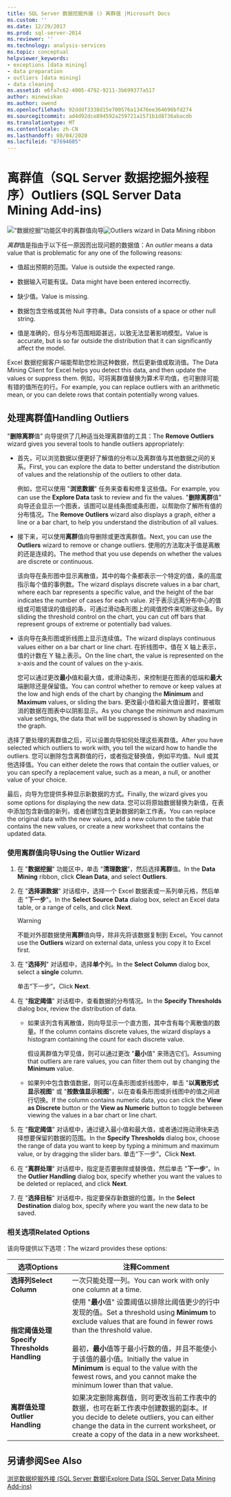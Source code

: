 ```yaml
---
title: SQL Server 数据挖掘外接 () 离群值 |Microsoft Docs
ms.custom: ''
ms.date: 12/29/2017
ms.prod: sql-server-2014
ms.reviewer: ''
ms.technology: analysis-services
ms.topic: conceptual
helpviewer_keywords:
- exceptions [data mining]
- data preparation
- outliers [data mining]
- data cleaning
ms.assetid: e6fa7c62-4005-4792-9211-3b699377a517
author: minewiskan
ms.author: owend
ms.openlocfilehash: 92dddf3338d15e700576a13476ee364696bfd274
ms.sourcegitcommit: ad4d92dce894592a259721a1571b1d8736abacdb
ms.translationtype: MT
ms.contentlocale: zh-CN
ms.lasthandoff: 08/04/2020
ms.locfileid: "87694605"
---
```

# <a name="outliers-sql-server-data-mining-add-ins"></a><span data-ttu-id="c4eee-102">离群值（SQL Server 数据挖掘外接程序）</span><span class="sxs-lookup"><span data-stu-id="c4eee-102">Outliers (SQL Server Data Mining Add-ins)</span></span>
  <span data-ttu-id="c4eee-103">![“数据挖掘”功能区中的离群值向导](media/dmc-outliers.gif "“数据挖掘”功能区中的离群值向导")</span><span class="sxs-lookup"><span data-stu-id="c4eee-103">![Outliers wizard in Data Mining ribbon](media/dmc-outliers.gif "Outliers wizard in Data Mining ribbon")</span></span>  
  
 <span data-ttu-id="c4eee-104">*离群*值是指由于以下任一原因而出现问题的数据值：</span><span class="sxs-lookup"><span data-stu-id="c4eee-104">An *outlier* means a data value that is problematic for any one of the following reasons:</span></span>  
  
-   <span data-ttu-id="c4eee-105">值超出预期的范围。</span><span class="sxs-lookup"><span data-stu-id="c4eee-105">Value is outside the expected range.</span></span>  
  
-   <span data-ttu-id="c4eee-106">数据输入可能有误。</span><span class="sxs-lookup"><span data-stu-id="c4eee-106">Data might have been entered incorrectly.</span></span>  
  
-   <span data-ttu-id="c4eee-107">缺少值。</span><span class="sxs-lookup"><span data-stu-id="c4eee-107">Value is missing.</span></span>  
  
-   <span data-ttu-id="c4eee-108">数据包含空格或其他 Null 字符串。</span><span class="sxs-lookup"><span data-stu-id="c4eee-108">Data consists of a space or other null string.</span></span>  
  
-   <span data-ttu-id="c4eee-109">值是准确的，但与分布范围相距甚远，以致无法显著影响模型。</span><span class="sxs-lookup"><span data-stu-id="c4eee-109">Value is accurate, but is so far outside the distribution that it can significantly affect the model.</span></span>  
  
 <span data-ttu-id="c4eee-110">Excel 数据挖掘客户端能帮助您检测这种数据，然后更新值或取消值。</span><span class="sxs-lookup"><span data-stu-id="c4eee-110">The Data Mining Client for Excel helps you detect this data, and then update the values or suppress them.</span></span> <span data-ttu-id="c4eee-111">例如，可将离群值替换为算术平均值，也可删除可能有错的值所在的行。</span><span class="sxs-lookup"><span data-stu-id="c4eee-111">For example, you can replace outliers with an arithmetic mean, or you can delete rows that contain potentially wrong values.</span></span>  
  
## <a name="handling-outliers"></a><span data-ttu-id="c4eee-112">处理离群值</span><span class="sxs-lookup"><span data-stu-id="c4eee-112">Handling Outliers</span></span>  
 <span data-ttu-id="c4eee-113">"**删除离群**值" 向导提供了几种适当处理离群值的工具：</span><span class="sxs-lookup"><span data-stu-id="c4eee-113">The **Remove Outliers** wizard gives you several tools to handle outliers appropriately:</span></span>  
  
-   <span data-ttu-id="c4eee-114">首先，可以浏览数据以便更好了解值的分布以及离群值与其他数据之间的关系。</span><span class="sxs-lookup"><span data-stu-id="c4eee-114">First, you can explore the data to better understand the distribution of values and the relationship of the outliers to other data.</span></span>  
  
     <span data-ttu-id="c4eee-115">例如，您可以使用 "**浏览数据**" 任务来查看和修复这些值。</span><span class="sxs-lookup"><span data-stu-id="c4eee-115">For example, you can use the **Explore Data** task to review and fix the values.</span></span> <span data-ttu-id="c4eee-116">"**删除离群**值" 向导还会显示一个图表，该图可以是线条图或条形图，以帮助你了解所有值的分布情况。</span><span class="sxs-lookup"><span data-stu-id="c4eee-116">The **Remove Outliers** wizard also displays a graph, either a line or a bar chart, to help you understand the distribution of all values.</span></span>  
  
-   <span data-ttu-id="c4eee-117">接下来，可以使用**离群**值向导删除或更改离群值。</span><span class="sxs-lookup"><span data-stu-id="c4eee-117">Next, you can use the **Outliers** wizard to remove or change outliers.</span></span> <span data-ttu-id="c4eee-118">使用的方法取决于值是离散的还是连续的。</span><span class="sxs-lookup"><span data-stu-id="c4eee-118">The method that you use depends on whether the values are discrete or continuous.</span></span>  
  
     <span data-ttu-id="c4eee-119">该向导在条形图中显示离散值，其中的每个条都表示一个特定的值，条的高度指示每个值的事例数。</span><span class="sxs-lookup"><span data-stu-id="c4eee-119">The wizard displays discrete values in a bar chart, where each bar represents a specific value, and the height of the bar indicates the number of cases for each value.</span></span> <span data-ttu-id="c4eee-120">对于表示远离分布中心的值组或可能错误的值组的条，可通过滑动条形图上的阈值控件来切断这些条。</span><span class="sxs-lookup"><span data-stu-id="c4eee-120">By sliding the threshold control on the chart, you can cut off bars that represent groups of extreme or potentially bad values.</span></span>  
  
-   <span data-ttu-id="c4eee-121">该向导在条形图或折线图上显示连续值。</span><span class="sxs-lookup"><span data-stu-id="c4eee-121">The wizard displays continuous values either on a bar chart or line chart.</span></span> <span data-ttu-id="c4eee-122">在折线图中，值在 X 轴上表示，值的计数在 Y 轴上表示。</span><span class="sxs-lookup"><span data-stu-id="c4eee-122">On the line chart, the value is represented on the x-axis and the count of values on the y-axis.</span></span>  
  
     <span data-ttu-id="c4eee-123">您可以通过更改**最小**值和最大值，或滑动条形，来控制是在图表的低端和**最大**端删除还是保留值。</span><span class="sxs-lookup"><span data-stu-id="c4eee-123">You can control whether to remove or keep values at the low and high ends of the chart by changing the **Minimum** and **Maximum** values, or sliding the bars.</span></span> <span data-ttu-id="c4eee-124">更改最小值和最大值设置时，要被取消的数据在图表中以阴影显示。</span><span class="sxs-lookup"><span data-stu-id="c4eee-124">As you change the minimum and maximum value settings, the data that will be suppressed is shown by shading in the graph.</span></span>  
  
 <span data-ttu-id="c4eee-125">选择了要处理的离群值之后，可以设置向导如何处理这些离群值。</span><span class="sxs-lookup"><span data-stu-id="c4eee-125">After you have selected which outliers to work with, you tell the wizard how to handle the outliers.</span></span> <span data-ttu-id="c4eee-126">您可以删除包含离群值的行，或者指定替换值，例如平均值、Null 或其他选择值。</span><span class="sxs-lookup"><span data-stu-id="c4eee-126">You can either delete the rows that contain the outlier values, or you can specify a replacement value, such as a mean, a null, or another value of your choice.</span></span>  
  
 <span data-ttu-id="c4eee-127">最后，向导为您提供多种显示新数据的方式。</span><span class="sxs-lookup"><span data-stu-id="c4eee-127">Finally, the wizard gives you some options for displaying the new data.</span></span> <span data-ttu-id="c4eee-128">您可以将原始数据替换为新值，在表中添加包含新值的新列，或者创建包含更新数据的新工作表。</span><span class="sxs-lookup"><span data-stu-id="c4eee-128">You can replace the original data with the new values, add a new column to the table that contains the new values, or create a new worksheet that contains the updated data.</span></span>  
  
### <a name="using-the-outlier-wizard"></a><span data-ttu-id="c4eee-129">使用离群值向导</span><span class="sxs-lookup"><span data-stu-id="c4eee-129">Using the Outlier Wizard</span></span>  
  
1.  <span data-ttu-id="c4eee-130">在 "**数据挖掘**" 功能区中，单击 "**清理数据**"，然后选择**离群**值。</span><span class="sxs-lookup"><span data-stu-id="c4eee-130">In the **Data Mining** ribbon, click **Clean Data**, and select **Outliers**.</span></span>  
  
2.  <span data-ttu-id="c4eee-131">在 "**选择源数据**" 对话框中，选择一个 Excel 数据表或一系列单元格，然后单击 "**下一步**"。</span><span class="sxs-lookup"><span data-stu-id="c4eee-131">In the **Select Source Data** dialog box, select an Excel data table, or a range of cells, and click **Next**.</span></span>  
  
    > [!WARNING]  
    >  <span data-ttu-id="c4eee-132">不能对外部数据使用**离群**值向导，除非先将该数据复制到 Excel。</span><span class="sxs-lookup"><span data-stu-id="c4eee-132">You cannot use the **Outliers** wizard on external data, unless you copy it to Excel first.</span></span>  
  
3.  <span data-ttu-id="c4eee-133">在 "**选择列**" 对话框中，选择**单个**列。</span><span class="sxs-lookup"><span data-stu-id="c4eee-133">In the **Select Column** dialog box, select a **single** column.</span></span>  
  
     <span data-ttu-id="c4eee-134">单击“下一步”。</span><span class="sxs-lookup"><span data-stu-id="c4eee-134">Click **Next**.</span></span>  
  
4.  <span data-ttu-id="c4eee-135">在 "**指定阈值**" 对话框中，查看数据的分布情况。</span><span class="sxs-lookup"><span data-stu-id="c4eee-135">In the **Specify Thresholds** dialog box, review the distribution of data.</span></span>  
  
    -   <span data-ttu-id="c4eee-136">如果该列含有离散值，则向导显示一个直方图，其中含有每个离散值的数量。</span><span class="sxs-lookup"><span data-stu-id="c4eee-136">If the column contains discrete values, the wizard displays a histogram containing the count for each discrete value.</span></span>  
  
         <span data-ttu-id="c4eee-137">假设离群值为罕见值，则可以通过更改 "**最小**值" 来筛选它们。</span><span class="sxs-lookup"><span data-stu-id="c4eee-137">Assuming that outliers are rare values, you can filter them out by changing the **Minimum** value.</span></span>  
  
    -   <span data-ttu-id="c4eee-138">如果列中包含数值数据，则可以在条形图或折线图中，单击 "**以离散形式显示视图**" 或 "**按数值显示视图**"，以在查看条形图或折线图中的值之间进行切换。</span><span class="sxs-lookup"><span data-stu-id="c4eee-138">If the column contains numeric data, you can click the **View as Discrete** button or the **View as Numeric** button to toggle between viewing the values in a bar chart or line chart.</span></span>  
  
5.  <span data-ttu-id="c4eee-139">在 "**指定阈值**" 对话框中，通过键入最小值和最大值，或者通过拖动滑块来选择想要保留的数据的范围。</span><span class="sxs-lookup"><span data-stu-id="c4eee-139">In the **Specify Thresholds** dialog box, choose the range of data you want to keep by typing a minimum and maximum value, or by dragging the slider bars.</span></span> <span data-ttu-id="c4eee-140">单击“下一步”。</span><span class="sxs-lookup"><span data-stu-id="c4eee-140">Click **Next**.</span></span>  
  
6.  <span data-ttu-id="c4eee-141">在 "**离群处理**" 对话框中，指定是否要删除或替换值，然后单击 "**下一步**"。</span><span class="sxs-lookup"><span data-stu-id="c4eee-141">In the **Outlier Handling** dialog box, specify whether you want the values to be deleted or replaced, and click **Next**.</span></span>  
  
7.  <span data-ttu-id="c4eee-142">在 "**选择目标**" 对话框中，指定要保存新数据的位置。</span><span class="sxs-lookup"><span data-stu-id="c4eee-142">In the **Select Destination** dialog box, specify where you want the new data to be saved.</span></span>  
  
### <a name="related-options"></a><span data-ttu-id="c4eee-143">相关选项</span><span class="sxs-lookup"><span data-stu-id="c4eee-143">Related Options</span></span>  
 <span data-ttu-id="c4eee-144">该向导提供以下选项：</span><span class="sxs-lookup"><span data-stu-id="c4eee-144">The wizard provides these options:</span></span>  
  
|<span data-ttu-id="c4eee-145">**选项**</span><span class="sxs-lookup"><span data-stu-id="c4eee-145">**Options**</span></span>|<span data-ttu-id="c4eee-146">**注释**</span><span class="sxs-lookup"><span data-stu-id="c4eee-146">**Comment**</span></span>|  
|-----------------|-----------------|  
|<span data-ttu-id="c4eee-147">**选择列**</span><span class="sxs-lookup"><span data-stu-id="c4eee-147">**Select Column**</span></span>|<span data-ttu-id="c4eee-148">一次只能处理一列。</span><span class="sxs-lookup"><span data-stu-id="c4eee-148">You can work with only one column at a time.</span></span>|  
|<span data-ttu-id="c4eee-149">**指定阈值处理**</span><span class="sxs-lookup"><span data-stu-id="c4eee-149">**Specify Thresholds Handling**</span></span>|<span data-ttu-id="c4eee-150">使用 "**最小**值" 设置阈值以排除比阈值更少的行中发现的值。</span><span class="sxs-lookup"><span data-stu-id="c4eee-150">Set a threshold using **Minimum** to exclude values that are found in fewer rows than the threshold value.</span></span><br /><br /> <span data-ttu-id="c4eee-151">最初，**最小**值等于最小行数的值，并且不能使小于该值的最小值。</span><span class="sxs-lookup"><span data-stu-id="c4eee-151">Initially the value in **Minimum** is equal to the value with the fewest rows, and you cannot make the minimum lower than that value.</span></span>|  
|<span data-ttu-id="c4eee-152">**离群值处理**</span><span class="sxs-lookup"><span data-stu-id="c4eee-152">**Outlier Handling**</span></span>|<span data-ttu-id="c4eee-153">如果决定删除离群值，则可更改当前工作表中的数据，也可在新工作表中创建数据的副本。</span><span class="sxs-lookup"><span data-stu-id="c4eee-153">If you decide to delete outliers, you can either change the data in the current worksheet, or create a copy of the data in a new worksheet.</span></span>|  
  
## <a name="see-also"></a><span data-ttu-id="c4eee-154">另请参阅</span><span class="sxs-lookup"><span data-stu-id="c4eee-154">See Also</span></span>  
 [<span data-ttu-id="c4eee-155">浏览数据挖掘外接 &#40;SQL Server 数据&#41;</span><span class="sxs-lookup"><span data-stu-id="c4eee-155">Explore Data &#40;SQL Server Data Mining Add-ins&#41;</span></span>](explore-data-sql-server-data-mining-add-ins.md)  
  
  
